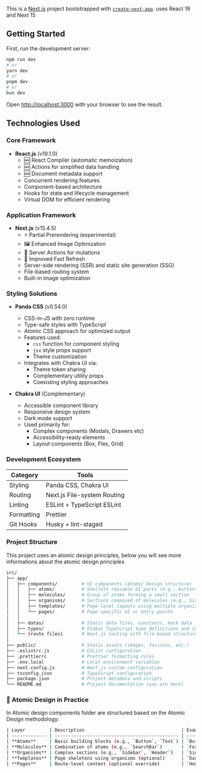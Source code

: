 This is a [Next.js](https://nextjs.org) project bootstrapped with [`create-next-app`](https://nextjs.org/docs/app/api-reference/cli/create-next-app). uses React 19 and Next 15

## Getting Started

First, run the development server:

```bash
npm run dev
# or
yarn dev
# or
pnpm dev
# or
bun dev
```

Open [http://localhost:3000](http://localhost:3000) with your browser to see the result.

## Technologies Used

### Core Framework

- **React.js** (v19.1.0)
  - 🆕 React Compiler (automatic memoization)
  - 🆕 Actions for simplified data handling
  - 🆕 Document metadata support
  - Concurrent rendering features
  - Component-based architecture
  - Hooks for state and lifecycle management
  - Virtual DOM for efficient rendering

### Application Framework

- **Next.js** (v15.4.5)
  - ⚡ Partial Prerendering (experimental)
  - 🖼 Enhanced Image Optimization
  - 📁 Server Actions for mutations
  - 🔄 Improved Fast Refresh
  - Server-side rendering (SSR) and static site generation (SSG)
  - File-based routing system
  - Built-in image optimization

### Styling Solutions

- **Panda CSS** (v0.54.0)

  - CSS-in-JS with zero runtime
  - Type-safe styles with TypeScript
  - Atomic CSS approach for optimized output
  - Features used:
    - `css` function for component styling
    - `jsx` style props support
    - Theme customization
  - Integrates with Chakra UI via:
    - Theme token sharing
    - Complementary utility props
    - Coexisting styling approaches

- **Chakra UI** (Complementary)
  - Accessible component library
  - Responsive design system
  - Dark mode support
  - Used primarily for:
    - Complex components (Modals, Drawers etc)
    - Accessibility-ready elements
    - Layout components (Box, Flex, Grid)

### Development Ecosystem

| Category   | Tools                       |
| ---------- | --------------------------- |
| Styling    | Panda CSS, Chakra UI        |
| Routing    | Next.js File-system Routing |
| Linting    | ESLint + TypeScript ESLint  |
| Formatting | Prettier                    |
| Git Hooks  | Husky + lint-staged         |

### Project Structure

This project uses an atomic design principles, below you will see more informations about the atomic design principles

```bash
src/
├── app/
│   ├── components/         # UI components (Atomic Design structure)
│   │   ├── atoms/          # Smallest reusable UI parts (e.g., buttons, icons)
│   │   ├── molecules/      # Group of atoms forming a small section
│   │   ├── organisms/      # Sections composed of molecules (e.g., Sidebar)
│   │   ├── templates/      # Page-level layouts using multiple organisms
│   │   └── pages/          # Page-specific UI or entry points
│   │
│   ├── datas/              # Static data files, constants, mock data
│   ├── types/              # Global TypeScript type definitions and interfaces
│   └── (route files)       # Next.js routing with file-based structure
│
├── public/                 # Static assets (images, favicons, etc.)
├── .eslintrc.js            # ESLint configuration
├── .prettierrc             # Prettier formatting rules
├── .env.local              # Local environment variables
├── next.config.js          # Next.js custom configuration
├── tsconfig.json           # TypeScript configuration
├── package.json            # Project metadata and scripts
└── README.md               # Project documentation (you are here)
```

### 📐 Atomic Design in Practice

In Atomic design components folder are structured based on the Atomic Design methodology:

```bash
| Layer         | Description                                    | Example                         |
| ------------- | ---------------------------------------------- | ------------------------------- |
| **Atoms**     | Basic building blocks (e.g., `Button`, `Text`) | `Button.tsx`, `Heading.tsx`     |
| **Molecules** | Combination of atoms (e.g., `SearchBar`)       | `FormField.tsx`, `NavItem.tsx`  |
| **Organisms** | Complex sections (e.g., `Sidebar`, `Header`)   | `Sidebar.tsx`, `Footer.tsx`     |
| **Templates** | Page skeletons using organisms (optional)      | `DashboardTemplate.tsx`         |
| **Pages**     | Route-level content (optional override)        | `HomePage.tsx`, `AboutPage.tsx` |
```
